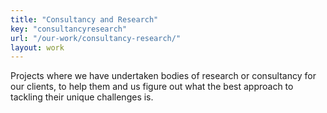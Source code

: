 ```yaml
---
title: "Consultancy and Research"
key: "consultancyresearch"
url: "/our-work/consultancy-research/"
layout: work
---
```


Projects where we have undertaken bodies of research or consultancy for our clients, to help them and us figure out what the best approach to tackling their unique challenges is.
